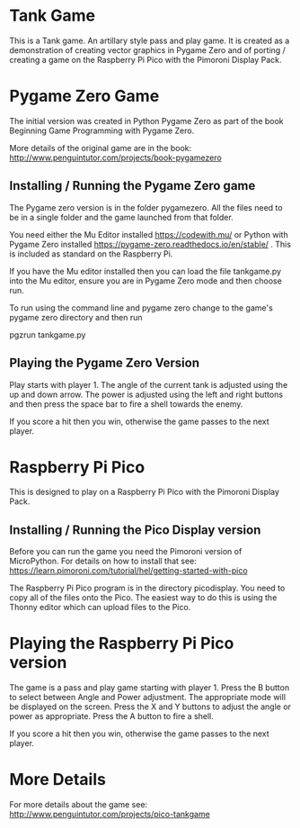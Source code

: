 # Tank Game
This is a Tank game. An artillary style pass and play game. It is created as a demonstration of creating vector graphics in Pygame Zero and of porting / creating a game on the Raspberry Pi Pico with the Pimoroni Display Pack.

# Pygame Zero Game

The initial version was created in Python Pygame Zero as part of the book Beginning Game Programming with Pygame Zero.

More details of the original game are in the book:
http://www.penguintutor.com/projects/book-pygamezero

## Installing / Running the Pygame Zero game

The Pygame zero version is in the folder pygamezero. All the files need to be in a single folder and the game launched from that folder.

You need either the Mu Editor installed https://codewith.mu/ or Python with Pygame Zero installed https://pygame-zero.readthedocs.io/en/stable/ . This is included as standard on the Raspberry Pi.

If you have the Mu editor installed then you can load the file tankgame.py into the Mu editor, ensure you are in Pygame Zero mode and then choose run.

To run using the command line and pygame zero change to the game's pygame zero directory and then run

pgzrun tankgame.py


## Playing the Pygame Zero Version

Play starts with player 1. The angle of the current tank is adjusted using the up and down arrow. The power is adjusted using the left and right buttons and then press the space bar to fire a shell towards the enemy.

If you score a hit then you win, otherwise the game passes to the next player.

# Raspberry Pi Pico

This is designed to play on a Raspberry Pi Pico with the Pimoroni Display Pack.

## Installing / Running the Pico Display version

Before you can run the game you need the Pimoroni version of MicroPython. For details on how to install that see: https://learn.pimoroni.com/tutorial/hel/getting-started-with-pico

The Raspberry Pi Pico program is in the directory picodisplay. You need to copy all of the files onto the Pico. The easiest way to do this is using the Thonny editor which can upload files to the Pico.

# Playing the Raspberry Pi Pico version

The game is a pass and play game starting with player 1. Press the B button to select between Angle and Power adjustment. The appropriate mode will be displayed on the screen. Press the X and Y buttons to adjust the angle or power as appropriate. Press the A button to fire a shell.

If you score a hit then you win, otherwise the game passes to the next player.

# More Details

For more details about the game see:
http://www.penguintutor.com/projects/pico-tankgame